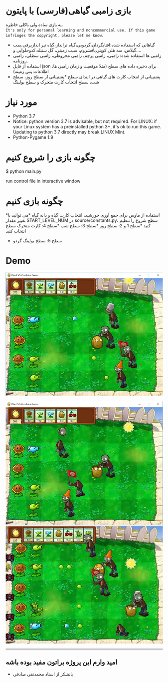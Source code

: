 # بازی زامبی گیاهی(فارسی) با پایتون
  یه بازی ساده ولی باکلی خاطره. <br>
  `It's only for personal learning and noncommercial use. If this game infringes the copyright, please let me know.`
* گیاهانی که استفاده شده:افتابگردان،گردویی،گیاه ترانداز،گیاه تیر اندازبرفی،بمب گیلاس، سه هلی کوپتر،پافشروم، سیب زمینی، گل سنبله،کدوحلوایی و....
* زامبی ها استفاده شده: زامبی، زامبی پرچم، زامبی مخروطی، زامبی سطلی، زامبی روزنامه.
* استفاده از فایل json برای ذخیره داده های سطح (مثلا موقعیت و زمان زامبی ها، اطلاعات پس زمینه)
* پشتیبانی از انتخاب کارت های گیاهی در ابتدای سطح
*پشتیبانی از سطح روز، سطح شب، سطح انتخاب کارت متحرک و سطح بولینگ


# مورد نیاز
* Python 3.7 
* Notice: python version 3.7 is advisable, but not required. For LINUX: if your Linux system has a preinstalled python 3+, it's ok to run this game. Updating to python 3.7 directly may break LINUX Mint.
* Python-Pygame 1.9

# چگونه بازی را شروع کنیم
$ python main.py

run control file in interactive window

# چگونه بازی کنیم
*استفاده از ماوس برای جمع آوری خورشید، انتخاب کارت گیاه و دانه گیاه 
*می توانید با تغییر مقدار START_LEVEL_NUM در source/constants.py، سطح شروع را تنظیم کنید
  *سطح 1 و 2: سطح روز
  *سطح 3: سطح شب
  *سطح 4: کارت متحرک سطح انتخاب کنید
  * سطح 5: سطح بولینگ گردو

# Demo
![demo1](https://github.com/sajadbazra/game-python/blob/9b24e0248d7bc9651eeea5d5b9683052bc40db07/demo/demo1.jpg)

![demo2](https://github.com/sajadbazra/game-python/blob/9b24e0248d7bc9651eeea5d5b9683052bc40db07/demo/demo2.jpg)
![demo3](https://github.com/sajadbazra/game-python/blob/9b24e0248d7bc9651eeea5d5b9683052bc40db07/demo/demo3.jpg)

---

## امید وارم این پروژه براتون مفید بوده باشه
- باتشکر از استاد محمدتقی صادقی